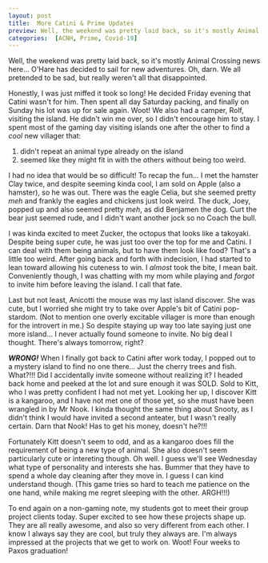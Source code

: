 ```yaml
---
layout: post
title:  More Catini & Prime Updates
preview: Well, the weekend was pretty laid back, so it's mostly Animal Crossing news here... O'Hare has decided to sail for new adventures. Oh, darn. We all pretended to be sad, but really weren't all that disappointed.
categories:  [ACNH, Prime, Covid-19]
---
```


Well, the weekend was pretty laid back, so it's mostly Animal Crossing news here... O'Hare has decided to sail for new adventures. Oh, darn. We all pretended to be sad, but really weren't all that disappointed. 

Honestly, I was just miffed it took so long! He decided Friday evening that Catini wasn't for him. Then spent all day Saturday packing, and finally on Sunday his lot was up for sale again. Woot! We also had a camper, Rolf, visiting the island. He didn't win me over, so I didn't encourage him to stay. I spent most of the gaming day visiting islands one after the other to find a *cool* new villager that:
1. didn't repeat an animal type already on the island 
2. seemed like they might fit in with the others without being too weird. 

I had no idea that would be so difficult! To recap the fun... I met the hamster Clay twice, and despite seeming kinda cool, I am sold on Apple (also a hamster), so he was out. There was the eagle Celia, but she seemed pretty *meh* and frankly the eagles and chickens just look weird. The duck, Joey, popped up and also seemed pretty *meh*, as did Benjamen the dog. Curt the bear just seemed rude, and I didn't want another jock so no Coach the bull. 

I was kinda excited to meet Zucker, the octopus that looks like a takoyaki. Despite being super cute, he was just too over the top for me and Catini. I can deal with them being animals, but to have them look like food? That's a little too weird. After going back and forth with indecision, I had started to lean toward allowing his cuteness to win. I *almost* took the bite, I mean bait. Conveniently though, I was chatting with my mom while playing and *forgot* to invite him before leaving the island. I call that fate. 

Last but not least, Anicotti the mouse was my last island discover. She was cute, but I worried she might try to take over Apple's bit of Catini pop-stardom. (Not to mention one overly excitable villager is more than enough for the introvert in me.) So despite staying up way too late saying just one more island... I never actually found someone to invite. No big deal I thought. There's always tomorrow, right?

__*WRONG!*__ When I finally got back to Catini after work today, I popped out to a mystery island to find no one there... Just the cherry trees and fish. What?!!! Did I accidentally invite someone without realizing it?  I headed back home and peeked at the lot and sure enough it was SOLD. Sold to Kitt, who I was pretty confident I had not met yet. Looking her up, I discover Kitt is a kangaroo, and I have not met one of those yet, so she must have been wrangled in by Mr Nook. I kinda thought the same thing about Snooty, as I didn't think I would have invited a second anteater, but I wasn't really certain. Darn that Nook! Has to get his money, doesn't he?!!! 

Fortunately Kitt doesn't seem to odd, and as a kangaroo does fill the requirement of being a new type of animal. She also doesn't seem particularly cute or intereting though. Oh well. I guess we'll see Wednesday what type of personality and interests she has. Bummer that they have to spend a whole day cleaning after they move in. I guess I can kind understand though. (This game tries so hard to teach me patience on the one hand, while making me regret sleeping with the other. ARGH!!!)

To end again on a non-gaming note, my students got to meet their group project clients today. Super excited to see how these projects shape up. They are all really awesome, and also so very different from each other. I know I always say they are cool, but truly they always are. I'm always impressed at the projects that we get to work on. Woot! Four weeks to Paxos graduation!